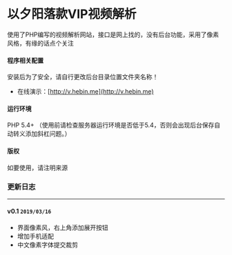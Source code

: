 以夕阳落款VIP视频解析
========

使用了PHP编写的视频解析网站，接口是网上找的，没有后台功能，采用了像素风格，有缘的话点个关注

#### 程序相关配置
安装后为了安全，请自行更改后台目录位置文件夹名称！

- 在线演示：[http://v.hebin.me](http://v.hebin.me)

#### 运行环境
PHP 5.4+ （使用前请检查服务器运行环境是否低于5.4，否则会出现后台保存自动转义添加斜杠问题。）

#### 版权
如要使用，请注明来源

### 更新日志
-----

#### v0.1 `2019/03/16`
- 界面像素风，右上角添加展开按钮
- 增加手机适配
- 中文像素字体提交裁剪